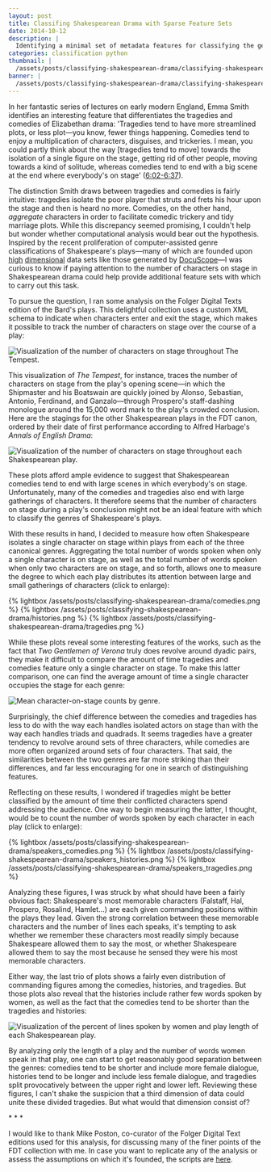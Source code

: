 ```yaml
---
layout: post
title: Classifing Shakespearean Drama with Sparse Feature Sets
date: 2014-10-12
description: |
  Identifying a minimal set of metadata features for classifying the genre of Shakespearean plays.
categories: classification python
thumbnail: |
  /assets/posts/classifying-shakespearean-drama/classifying-shakespearean-drama-thumb.jpg
banner: |
  /assets/posts/classifying-shakespearean-drama/classifying-shakespearean-drama-banner.png
---
```


In her fantastic series of lectures on early modern England, Emma Smith identifies an interesting feature that differentiates the tragedies and comedies of Elizabethan drama: 'Tragedies tend to have more streamlined plots, or less plot—you know, fewer things happening. Comedies tend to enjoy a multiplication of characters, disguises, and trickeries. I mean, you could partly think about the way [tragedies tend to move] towards the isolation of a single figure on the stage, getting rid of other people, moving towards a kind of solitude, whereas comedies tend to end with a big scene at the end where everybody's on stage' ([6:02-6:37][emma-smith]).

The distinction Smith draws between tragedies and comedies is fairly intuitive: tragedies isolate the poor player that struts and frets his hour upon the stage and then is heard no more. Comedies, on the other hand, <i>aggregate</i> characters in order to facilitate comedic trickery and tidy marriage plots. While this discrepancy seemed promising, I couldn't help but wonder whether computational analysis would bear out the hypothesis. Inspired by the recent proliferation of computer-assisted genre classifications of Shakespeare's plays—many of which are founded upon [h][wds1][i][emls][g][academia][h][psalm] [d][abasu][i][shakespeare-quarterly][m][jockers][e][wds2][n][wds3][s][allistrue1][i][allistrue2][o][ullyot][n][litlab1][a][hierarchical][l][wds4] data sets like those generated by [DocuScope][docuscope]—I was curious to know if paying attention to the number of characters on stage in Shakespearean drama could help provide additional feature sets with which to carry out this task.

To pursue the question, I ran some analysis on the Folger Digital Texts edition of the Bard's plays. This delightful collection uses a custom XML schema to indicate when characters enter and exit the stage, which makes it possible to track the number of characters on stage over the course of a play:

<img class='large' src='{{ site.baseurl }}/assets/posts/classifying-shakespearean-drama/tempest.png' alt='Visualization of the number of characters on stage throughout The Tempest.'>

This visualization of <i>The Tempest</i>, for instance, traces the number of characters on stage from the play's opening scene—in which the Shipmaster and his Boatswain are quickly joined by Alonso, Sebastian, Antonio, Ferdinand, and Ganzalo—through Prospero's staff-dashing monologue around the 15,000 word mark to the play's crowded conclusion. Here are the stagings for the other Shakespearean plays in the FDT canon, ordered by their date of first performance according to Alfred Harbage's <i>Annals of English Drama</i>:

<img class='large' src='{{ site.baseurl }}/assets/posts/classifying-shakespearean-drama/chars_on_stage_all.png' alt='Visualization of the number of characters on stage throughout each Shakespearean play.'>

These plots afford ample evidence to suggest that Shakespearean comedies tend to end with large scenes in which everybody's on stage. Unfortunately, many of the comedies and tragedies also end with large gatherings of characters. It therefore seems that the number of characters on stage during a play's conclusion might not be an ideal feature with which to classify the genres of Shakespeare's plays.

With these results in hand, I decided to measure how often Shakespeare isolates a single character on stage within plays from each of the three canonical genres. Aggregating the total number of words spoken when only a single character is on stage, as well as the total number of words spoken when only two characters are on stage, and so forth, allows one to measure the degree to which each play distributes its attention between large and small gatherings of characters (click to enlarge):

<div class='inline-trio'>
  {% lightbox /assets/posts/classifying-shakespearean-drama/comedies.png %}
  {% lightbox /assets/posts/classifying-shakespearean-drama/histories.png %}
  {% lightbox /assets/posts/classifying-shakespearean-drama/tragedies.png %}
</div>

While these plots reveal some interesting features of the works, such as the fact that <i>Two Gentlemen of Verona</i> truly does revolve around dyadic pairs, they make it difficult to compare the amount of time tragedies and comedies feature only a single character on stage. To make this latter comparison, one can find the average amount of time a single character occupies the stage for each genre:

<img class='large' src='{{ site.baseurl }}/assets/posts/classifying-shakespearean-drama/means_by_genre.png' alt='Mean character-on-stage counts by genre.'>

Surprisingly, the chief difference between the comedies and tragedies has less to do with the way each handles isolated actors on stage than with the way each handles triads and quadrads. It seems tragedies have a greater tendency to revolve around sets of three characters, while comedies are more often organized around sets of four characters. That said, the similarities between the two genres are far more striking than their differences, and far less encouraging for one in search of distinguishing features.

Reflecting on these results, I wondered if tragedies might be better classified by the amount of time their conflicted characters spend addressing the audience. One way to begin measuring the latter, I thought, would be to count the number of words spoken by each character in each play (click to enlarge):

<div class='inline-trio'>
  {% lightbox /assets/posts/classifying-shakespearean-drama/speakers_comedies.png %}
  {% lightbox /assets/posts/classifying-shakespearean-drama/speakers_histories.png %}
  {% lightbox /assets/posts/classifying-shakespearean-drama/speakers_tragedies.png %}
</div>

Analyzing these figures, I was struck by what should have been a fairly obvious fact: Shakespeare's most memorable characters (Falstaff, Hal, Prospero, Rosalind, Hamlet...) are each given commanding positions within the plays they lead. Given the strong correlation between these memorable characters and the number of lines each speaks, it's tempting to ask whether we remember these characters most readily simply because Shakespeare allowed them to say the most, or whether Shakespeare allowed them to say the most because he sensed they were his most memorable characters.

Either way, the last trio of plots shows a fairly even distribution of commanding figures among the comedies, histories, and tragedies. But those plots also reveal that the histories include rather few words spoken by women, as well as the fact that the comedies tend to be shorter than the tragedies and histories:

<img class='large' src='{{ site.baseurl }}/assets/posts/classifying-shakespearean-drama/female_presence_vs_length.png' alt='Visualization of the percent of lines spoken by women and play length of each Shakespearean play.'>

By analyzing only the length of a play and the number of words women speak in that play, one can start to get reasonably good separation between the genres: comedies tend to be shorter and include more female dialogue, histories tend to be longer and include less female dialogue, and tragedies split provocatively between the upper right and lower left. Reviewing these figures, I can't shake the suspicion that a third dimension of data could unite these divided tragedies. But what would that dimension consist of?

<div class='center-text'>* * *</div>

I would like to thank Mike Poston, co-curator of the Folger Digital Text editions used for this analysis, for discussing many of the finer points of the FDT collection with me. In case you want to replicate any of the analysis or assess the assumptions on which it's founded, the scripts are [here][github-scripts].

[emma-smith]:http://podcasts.ox.ac.uk/revengers-tragedy-thomas-middleton
[wds1]:http://winedarksea.org/?p=40
[emls]:http://extra.shu.ac.uk/emls/09-3/hopewhit.htm
[academia]:https://www.academia.edu/8108337/Shakespeare_by_the_numbers_on_the_linguistic_texture_of_the_Late_Plays
[psalm]:http://mcpress.media-commons.org/ShakespeareQuarterly_NewMedia/hope-witmore-the-hundredth-psalm/
[abasu]:http://abasu.net/blog/decompiling-shakespeare.html
[shakespeare-quarterly]:http://shakespearequarterly.folger.edu/openreview/?page_id=62
[jockers]:http://www.matthewjockers.net/2009/02/13/machine-classifying-novels-and-plays-by-genre/
[wds2]:http://winedarksea.org/?p=1192
[wds3]:http://winedarksea.org/?p=1799
[allistrue1]:https://allistrue.wordpress.com/2010/09/29/this-thing-of-darkness-part-iii/
[allistrue2]:https://allistrue.wordpress.com/2010/09/29/this-thing-of-darkness-part-iii/
[ullyot]:http://ullyot.ucalgaryblogs.ca/2012/09/07/data-curation-in-the-networked-humanities/
[litlab1]:http://litlab.stanford.edu/LiteraryLabPamphlet1.pdf
[hierarchical]:http://www.mdpi.com/2076-0760/4/3/758
[wds4]:http://winedarksea.org/?p=600
[docuscope]:http://www.cmu.edu/hss/english/research/docuscope.html
[github-scripts]:https://github.com/duhaime/mining_the_bard